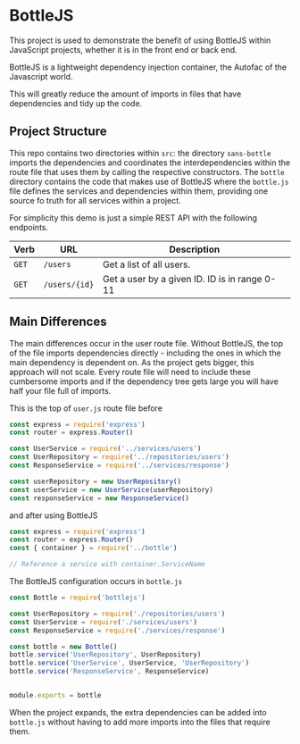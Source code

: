 # BottleJS

This project is used to demonstrate the benefit of using BottleJS within JavaScript projects, whether it is in the front end or back end.

BottleJS is a lightweight dependency injection container, the Autofac of the Javascript world.

This will greatly reduce the amount of imports in files that have dependencies and tidy up the code.

## Project Structure

This repo contains two directories within `src`: the directory `sans-bottle` imports the dependencies and coordinates the interdependencies within the route file that uses them by calling the respective constructors. The `bottle` directory contains the code that makes use of BottleJS where the `bottle.js` file defines the services and dependencies within them, providing one source fo truth for all services within a project.

For simplicity this demo is just a simple REST API with the following endpoints.

|Verb|URL|Description|
|--|--|--|
|`GET`|`/users`|Get a list of all users.
|`GET`|`/users/{id}`|Get a user by a given ID. ID is in range 0-11

## Main Differences
The main differences occur in the user route file. Without BottleJS, the top of the file imports dependencies directly - including the ones in which the main dependency is dependent on. As the project gets bigger, this approach will not scale. Every route file will need to include these cumbersome imports and if the dependency tree gets large you will have half your file full of imports.

This is the top of `user.js` route file before
```js
const express = require('express')
const router = express.Router()

const UserService = require('../services/users')
const UserRepository = require('../repositories/users')
const ResponseService = require('../services/response')

const userRepository = new UserRepository()
const userService = new UserService(userRepository)
const responseService = new ResponseService()
```

and after using BottleJS
```js
const express = require('express')
const router = express.Router()
const { container } = require('../bottle')

// Reference a service with container.ServiceName
```

The BottleJS configuration occurs in `bottle.js`
```js
const Bottle = require('bottlejs')

const UserRepository = require('./repositories/users')
const UserService = require('./services/users')
const ResponseService = require('./services/response')

const bottle = new Bottle()
bottle.service('UserRepository', UserRepository)
bottle.service('UserService', UserService, 'UserRepository')
bottle.service('ResponseService', ResponseService)


module.exports = bottle
```

When the project expands, the extra dependencies can be added into `bottle.js` without having to add more imports into the files that require them.